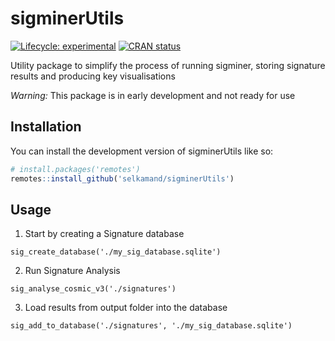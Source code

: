 
<!-- README.md is generated from README.Rmd. Please edit that file -->

# sigminerUtils

<!-- badges: start -->

[![Lifecycle:
experimental](https://img.shields.io/badge/lifecycle-experimental-orange.svg)](https://lifecycle.r-lib.org/articles/stages.html#experimental)
[![CRAN
status](https://www.r-pkg.org/badges/version/sigminerUtils)](https://CRAN.R-project.org/package=sigminerUtils)
<!-- badges: end -->

Utility package to simplify the process of running sigminer, storing
signature results and producing key visualisations

*Warning:* This package is in early development and not ready for use

## Installation

You can install the development version of sigminerUtils like so:

``` r
# install.packages('remotes')
remotes::install_github('selkamand/sigminerUtils')
```

## Usage

1.  Start by creating a Signature database

`sig_create_database('./my_sig_database.sqlite')`

2.  Run Signature Analysis

`sig_analyse_cosmic_v3('./signatures')`

3.  Load results from output folder into the database

`sig_add_to_database('./signatures', './my_sig_database.sqlite')`
